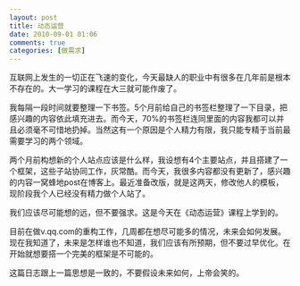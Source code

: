 ```yaml
---
layout: post
title: 动态运营
date: 2010-09-01 01:06
comments: true
categories: [做需求]
---
```


互联网上发生的一切正在飞速的变化，今天最缺人的职业中有很多在几年前是根本不存在的。大一学习的课程在大三就可能作废了。

我每隔一段时间就要整理一下书签。5个月前给自己的书签栏整理了一下目录，把感兴趣的内容依此填充进去。而今天，70%的书签栏连同里面的内容我都可以并且必须毫不可惜地扔掉。当然这有一个原因是个人精力有限，我只能专精于当前最需要学习的两个领域。

两个月前构想新的个人站点应该是什么样，我设想有4个主要站点，并且搭建了一个框架，这些子站协同工作，灰常酷。而今天，我很多内容都没有更新了，感兴趣的内容一窝蜂地post在博客上。最近准备改版，就是这两天，修改他人的模板，现阶段我个人已经没有精力做个人站了。

我们应该尽可能想的远，但不要强求。这是今天在《动态运营》课程上学到的。

目前在做v.qq.com的重构工作，几周都在想尽可能多的情况，未来会如何发展。现在我知道了，未来是怎样谁也不知道，我们应该有所预期，但不要过早优化。在开始就想要搭一个完美的框架是不可能的。

这篇日志跟上一篇思想是一致的，不要假设未来如何，上帝会笑的。

